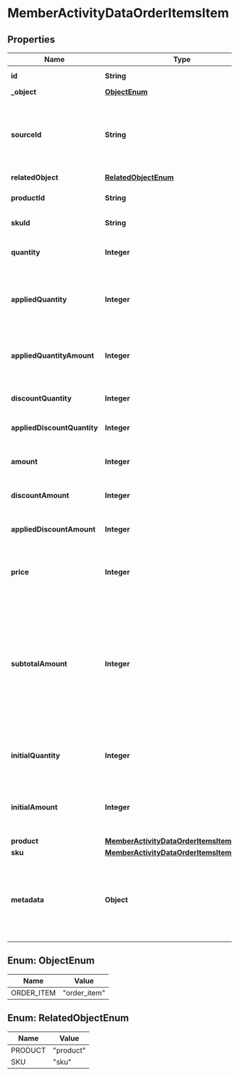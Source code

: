

# MemberActivityDataOrderItemsItem


## Properties

| Name | Type | Description |
|------------ | ------------- | ------------- |
|**id** | **String** | Unique identifier of the order line item. |
|**_object** | [**ObjectEnum**](#ObjectEnum) |  |
|**sourceId** | **String** | The merchant&#39;s product/SKU ID (if it is different from the Voucherify product/SKU ID). It is useful in the integration between multiple systems. It can be an ID from an eCommerce site, a database, or a third-party service. |
|**relatedObject** | [**RelatedObjectEnum**](#RelatedObjectEnum) |  |
|**productId** | **String** | Unique identifier of the product. It is assigned by Voucherify. |
|**skuId** | **String** | Unique identifier of the SKU. It is assigned by Voucherify. |
|**quantity** | **Integer** | Quantity of the particular item in the cart. and The quantity of the particular item in the cart. |
|**appliedQuantity** | **Integer** | Quantity of items changed by the application of a new quantity items. It can be positive when an item is added or negative if an item is replaced. |
|**appliedQuantityAmount** | **Integer** | Amount for the items changed by the application of a new quantity items. It can be positive when an item is added or negative if an item is replaced. |
|**discountQuantity** | **Integer** | Number of discounted items. and Number of dicounted items. |
|**appliedDiscountQuantity** | **Integer** | Number of the discounted items applied in the transaction. |
|**amount** | **Integer** | Total amount of the order item (price * quantity). and The total amount of the order item (price * quantity). |
|**discountAmount** | **Integer** | Sum of all order-item-level discounts applied to the order. |
|**appliedDiscountAmount** | **Integer** | Order-level discount amount applied in the transaction. and This field shows the order-level discount applied. |
|**price** | **Integer** | Unit price of an item. The value is multiplied by 100 to represent 2 decimal places. For example &#x60;10000 cents&#x60; for &#x60;$100.00&#x60;. |
|**subtotalAmount** | **Integer** | Final order item amount after the applied item-level discount.  If there are no item-level discounts applied, this item is equal to the &#x60;amount&#x60;.    &#x60;subtotal_amount&#x60;&#x3D;&#x60;amount&#x60;-&#x60;discount_amount&#x60; and Final order item amount after the applied item-level discount.  If there are no item-level discounts applied, this item is equal to the &#x60;amount&#x60;.    &#x60;subtotal_amount&#x60;&#x3D;&#x60;amount&#x60;-&#x60;applied_discount_amount&#x60; |
|**initialQuantity** | **Integer** | A positive integer in the smallest unit quantity representing the total amount of the order; this is the sum of the order items&#39; quantity. |
|**initialAmount** | **Integer** | A positive integer in the smallest currency unit (e.g. 100 cents for $1.00) representing the total amount of the order. This is the sum of the order items&#39; amounts. |
|**product** | [**MemberActivityDataOrderItemsItemProduct**](MemberActivityDataOrderItemsItemProduct.md) |  |
|**sku** | [**MemberActivityDataOrderItemsItemSku**](MemberActivityDataOrderItemsItemSku.md) |  |
|**metadata** | **Object** | A set of custom key/value pairs that you can attach to an item object. It can be useful for storing additional information about the item in a structured format. It can be used to define business validation rules or discount formulas. |



## Enum: ObjectEnum

| Name | Value |
|---- | -----|
| ORDER_ITEM | &quot;order_item&quot; |



## Enum: RelatedObjectEnum

| Name | Value |
|---- | -----|
| PRODUCT | &quot;product&quot; |
| SKU | &quot;sku&quot; |



